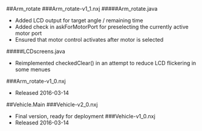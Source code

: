 ##Arm_rotate
###Arm_rotate-v1_1.nxj
#####Arm_rotate.java
- Added LCD output for target angle / remaining time
- Added check in askForMotorPort for preselecting the currently active motor port
- Ensured that motor control activates after motor is selected

#####LCDscreens.java
- Reimplemented checkedClear() in an attempt to reduce LCD flickering in some menues

###Arm_rotate-v1_0.nxj
- Released 2016-03-14

##Vehicle.Main
###Vehicle-v2_0.nxj
- Final version, ready for deployment
###Vehicle-v1_0.nxj
- Released 2016-03-14
